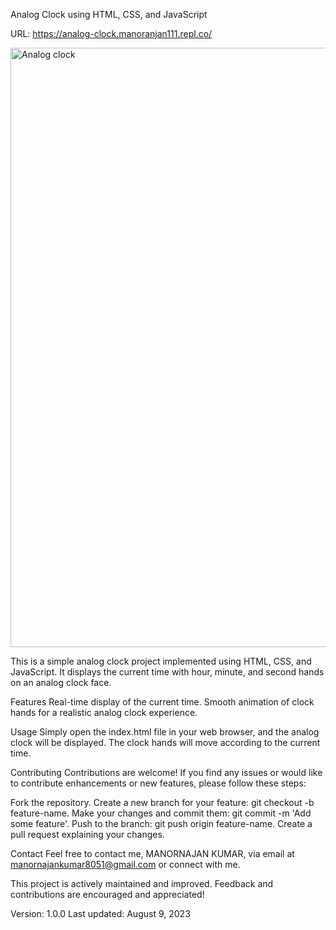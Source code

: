 Analog Clock using HTML, CSS, and JavaScript

URL: https://analog-clock.manoranjan111.repl.co/

<img width="959" alt="Analog clock " src="https://github.com/Manoranjan111/Analog-Clock/assets/95931051/bd9f7bee-f3ae-4990-9269-13b7e5a74205">

This is a simple analog clock project implemented using HTML, CSS, and JavaScript. It displays the current time with hour, minute, and second hands on an analog clock face.

Features
Real-time display of the current time.
Smooth animation of clock hands for a realistic analog clock experience.

Usage
Simply open the index.html file in your web browser, and the analog clock will be displayed. The clock hands will move according to the current time.

Contributing
Contributions are welcome! If you find any issues or would like to contribute enhancements or new features, please follow these steps:

Fork the repository.
Create a new branch for your feature: git checkout -b feature-name.
Make your changes and commit them: git commit -m 'Add some feature'.
Push to the branch: git push origin feature-name.
Create a pull request explaining your changes.

Contact
Feel free to contact me, MANORNAJAN KUMAR, via email at manornajankumar8051@gmail.com or connect with me.

This project is actively maintained and improved. Feedback and contributions are encouraged and appreciated!

Version: 1.0.0
Last updated: August 9, 2023








